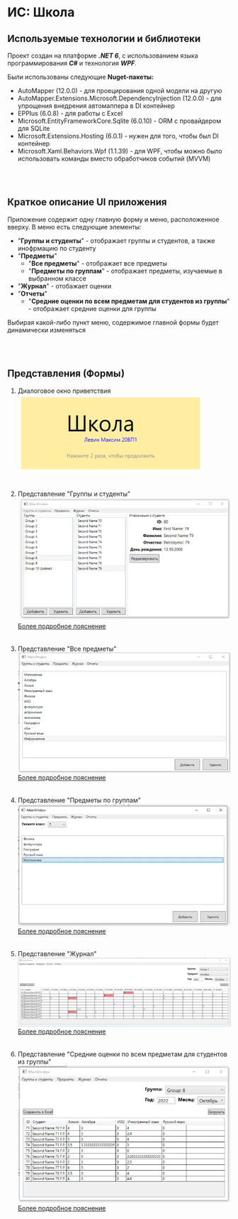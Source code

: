 # ИС: Школа

## Используемые технологии и библиотеки
Проект создан на платформе ***.NET 6***, с использованием языка программирования ***C#*** и технология ***WPF***.  

Были использованы следующие **Nuget-пакеты:**  
- AutoMapper (12.0.0) - для проецирования одной модели на другую
- AutoMapper.Extensions.Microsoft.DependencyInjection (12.0.0) - для упрощения внедрения автомаппера в DI контейнер
- EPPlus (6.0.8) - для работы с Excel
- Microsoft.EntityFrameworkCore.Sqlite (6.0.10) - ORM с провайдером для SQLite 
- Microsoft.Extensions.Hosting (6.0.1) - нужен для того, чтобы был DI контейнер
- Microsoft.Xaml.Behaviors.Wpf (1.1.39) - для WPF, чтобы можно было использовать команды вместо обработчиков событий (MVVM)  

</br></br>

## Краткое описание UI приложения  
Приложение содержит одну главную форму и меню, расположенное вверху. В меню есть следующие элементы:
- "**Группы и студенты**" - отображает группы и студентов, а также инофрмацию по студенту
- "**Предметы**"
    - "**Все предметы**" - отображает все предметы
    - "**Предметы по группам**" - отображает предметы, изучаемые в выбранном классе
- "**Журнал**" - отобажает оценки
- "**Отчеты**"
    - "**Средние оценки по всем предметам для студентов из группы**" - отображает средние оценки для группы  

Выбирая какой-либо пункт меню, содержимое главной формы будет динамически изменяться

</br></br>

## Представления (Формы)  

1. Диалоговое окно приветствия  
![](./Docs/images/1-1.png)  
</br></br>  
2. Представление "Группы и студенты"  
![](./Docs/images/2-2.png)  
[Более подробное пояснение](./Docs/descriptions/Groups_and_students.md)  
</br></br>  
3. Представление "Все предметы"  
![](./Docs/images/11-2.png)  
[Более подробное пояснение](./Docs/descriptions/All_subjects.md.md)  
</br></br>  
4. Представление "Предметы по группам"  
![](./Docs/images/14-2.png)  
[Более подробное пояснение](./Docs/descriptions/Subjects_for_group.md.md.md)  
</br></br>  
5. Представление "Журнал"  
![](./Docs/images/19-4.png)  
[Более подробное пояснение](./Docs/descriptions/Journal.md.md.md)  
</br></br>  
6. Представление "Средние оценки по всем предметам для студентов из группы"  
![](./Docs/images/23-2.png)  
[Более подробное пояснение](./Docs/descriptions/Avg_marks.md.md.md)  
</br></br>  